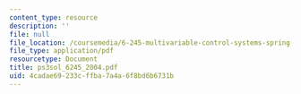 ```yaml
---
content_type: resource
description: ''
file: null
file_location: /coursemedia/6-245-multivariable-control-systems-spring-2004/4cadae69233cffba7a4a6f8bd6b6731b_ps3sol_6245_2004.pdf
file_type: application/pdf
resourcetype: Document
title: ps3sol_6245_2004.pdf
uid: 4cadae69-233c-ffba-7a4a-6f8bd6b6731b
---
```

